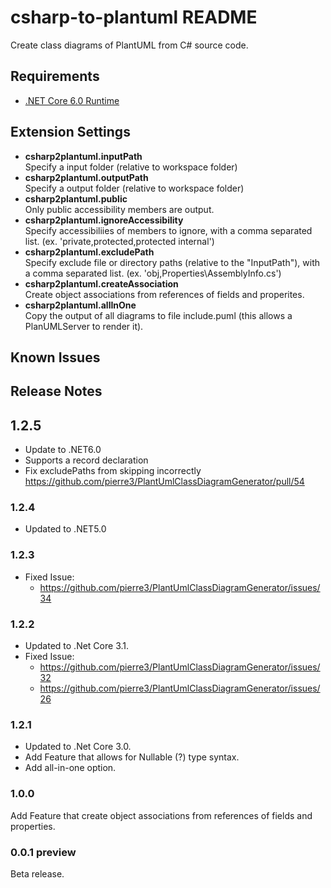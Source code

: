 # csharp-to-plantuml README

Create class diagrams of PlantUML from C# source code.

## Requirements
- [.NET Core 6.0 Runtime](https://dotnet.microsoft.com/download/dotnet-core/6.0/runtime) 

## Extension Settings

- __csharp2plantuml.inputPath__  
  Specify a input folder (relative to workspace folder)
- __csharp2plantuml.outputPath__  
  Specify a output folder (relative to workspace folder)
- __csharp2plantuml.public__  
  Only public accessibility members are output.
- __csharp2plantuml.ignoreAccessibility__    
  Specify accessibiliies of members to ignore, with a comma separated list. (ex. 'private,protected,protected internal')
- __csharp2plantuml.excludePath__  
  Specify exclude file or directory paths (relative to the \"InputPath\"), with a comma separated list. (ex. 'obj,Properties\\AssemblyInfo.cs')
- __csharp2plantuml.createAssociation__  
  Create object associations from references of fields and properites.
- __csharp2plantuml.allInOne__  
  Copy the output of all diagrams to file include.puml (this allows a PlanUMLServer to render it).

## Known Issues


## Release Notes
## 1.2.5
- Update to .NET6.0
- Supports a record declaration
- Fix excludePaths from skipping incorrectly  
  https://github.com/pierre3/PlantUmlClassDiagramGenerator/pull/54

### 1.2.4
- Updated to .NET5.0

### 1.2.3
- Fixed Issue: 
    - https://github.com/pierre3/PlantUmlClassDiagramGenerator/issues/34

### 1.2.2
- Updated to .Net Core 3.1.
- Fixed Issue: 
    - https://github.com/pierre3/PlantUmlClassDiagramGenerator/issues/32
    - https://github.com/pierre3/PlantUmlClassDiagramGenerator/issues/26

### 1.2.1  
- Updated to .Net Core 3.0.
- Add Feature that allows for Nullable (?) type syntax.
- Add all-in-one option.

### 1.0.0
Add Feature that create object associations from references of fields and properties. 

### 0.0.1 preview
Beta release.
